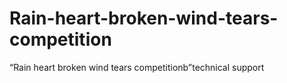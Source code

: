 # Rain-heart-broken-wind-tears-competition
“Rain heart broken wind tears competitionb”technical support
